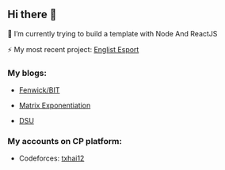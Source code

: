 ## Hi there 👋

🌱 I’m currently trying to build a template with Node And ReactJS

⚡ My most recent project: [Englist Esport](https://github.com/trinhxhai2000/EE)

### My blogs:

- [Fenwick/BIT](https://olp.hou.edu.vn/post/8-fenwick)

- [Matrix Exponentiation](https://olp.hou.edu.vn/post/13-blog-matrix-exponentiation-txhai12)

- [DSU](https://olp.hou.edu.vn/post/12-blog-dsu-txhai12)

### My accounts on CP platform:

- Codeforces: [txhai12](https://codeforces.com/profile/txhai12)

<!--
**trinhxhai/trinhxhai** is a ✨ _special_ ✨ repository because its `README.md` (this file) appears on your GitHub profile.

Here are some ideas to get you started:

- 🔭 I’m currently working on ...
- 🌱 I’m currently learning ...
- 👯 I’m looking to collaborate on ...
- 🤔 I’m looking for help with ...
- 💬 Ask me about ...
- 📫 How to reach me: ...
- 😄 Pronouns: ...
- ⚡ Fun fact: ...
-->
